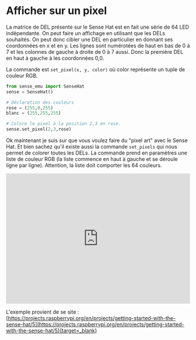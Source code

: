 # Afficher sur un pixel

La matrice de DEL présente sur le Sense Hat est en fait une série de 64 LED indépendante. On peut faire un affichage en utilisant que les DELs souhaités. On peut donc cibler une DEL en particulier en donnant ses coordonnées en x et en y. Les lignes sont numérotées de haut en bas de 0 à 7 et les colonnes de gauche à droite de 0 à 7 aussi. Donc la première DEL en haut à gauche à les coordonnées 0,0.

La commande est `set_pixel(x, y, color)` où color représente un tuple de couleur RGB.

``````python linenums="1"
from sense_emu import SenseHat
sense = SenseHat()

# Déclaration des couleurs
rose = (255,0,255)
blanc = (255,255,255)

# Colore le pixel à la position 2,3 en rose.
sense.set_pixel(2,3,rose)
``````

Ok maintenant je suis sur que vous voulez faire du "pixel art" avec le Sense Hat. Et bien sachez qu'il existe aussi la commande `set_pixels` qui nous permet de colorer toutes les DELs. La commande prend en paramètres une liste de couleur RGB (la liste commence en haut à gauche et se déroule ligne par ligne). Attention, la liste doit comporter les 64 couleurs.

<iframe src="https://trinket.io/embed/python/603006f3b3" width="100%" height="356" frameborder="0" marginwidth="0" marginheight="0" allowfullscreen></iframe>

L'exemple provient de se site : [https://projects.raspberrypi.org/en/projects/getting-started-with-the-sense-hat/5](https://projects.raspberrypi.org/en/projects/getting-started-with-the-sense-hat/5){target=_blank}


